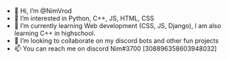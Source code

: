 - 👋 Hi, I’m @NimVrod
- 👀 I’m interested in Python, C++, JS, HTML, CSS
- 🌱 I’m currently learning Web development (CSS, JS, Django), I am also learning C++ in highschool. 
- 💞️ I’m looking to collaborate on my discord bots and other fun projects
- 📫 You can reach me on discord Nim#3700 [308896358603948032]

<!---
NimVrod/NimVrod is a ✨ special ✨ repository because its `README.md` (this file) appears on your GitHub profile.
You can click the Preview link to take a look at your changes.
--->
